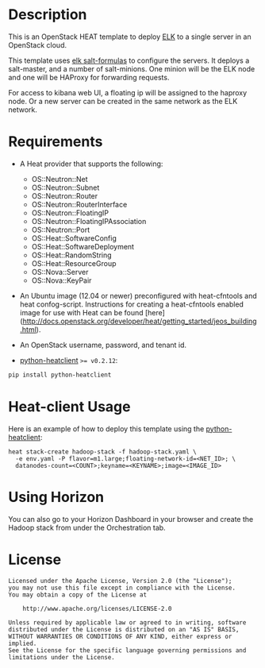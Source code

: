 Description
===========

This is an OpenStack HEAT template to deploy [ELK](http://www.elasticsearch.org/overview/) 
to a single server in an OpenStack cloud.

This template uses [elk salt-formulas](https://github.com/rcbops/elk-formula) 
to configure the servers. It deploys a salt-master, and a number of salt-minions. 
One minion will be the ELK node and one will be HAProxy for forwarding requests.

For access to kibana web UI, a floating ip will be assigned to the 
haproxy node. Or a new server can be created in the same network as the ELK network.

Requirements
============
* A Heat provider that supports the following:
  * OS::Neutron::Net
  * OS::Neutron::Subnet
  * OS::Neutron::Router
  * OS::Neutron::RouterInterface
  * OS::Neutron::FloatingIP
  * OS::Neutron::FloatingIPAssociation
  * OS::Neutron::Port
  * OS::Heat::SoftwareConfig
  * OS::Heat::SoftwareDeployment
  * OS::Heat::RandomString
  * OS::Heat::ResourceGroup
  * OS::Nova::Server
  * OS::Nova::KeyPair

* An Ubuntu image (12.04 or newer) preconfigured with heat-cfntools and heat confog-script. 
Instructions for creating a heat-cfntools enabled image for use with Heat can be 
found [here] (http://docs.openstack.org/developer/heat/getting_started/jeos_building.html).

* An OpenStack username, password, and tenant id.
* [python-heatclient](https://github.com/openstack/python-heatclient)
`>= v0.2.12`:

```bash
pip install python-heatclient
```
Heat-client Usage
=============
Here is an example of how to deploy this template using the
[python-heatclient](https://github.com/openstack/python-heatclient):

```
heat stack-create hadoop-stack -f hadoop-stack.yaml \
  -e env.yaml -P flavor=m1.large;floating-network-id=<NET_ID>; \
  datanodes-count=<COUNT>;keyname=<KEYNAME>;image=<IMAGE_ID>
```

Using Horizon
=============
You can also go to your Horizon Dashboard in your browser and create 
the Hadoop stack from under the Orchestration tab.

License
=======
```
Licensed under the Apache License, Version 2.0 (the "License");
you may not use this file except in compliance with the License.
You may obtain a copy of the License at

    http://www.apache.org/licenses/LICENSE-2.0

Unless required by applicable law or agreed to in writing, software
distributed under the License is distributed on an "AS IS" BASIS,
WITHOUT WARRANTIES OR CONDITIONS OF ANY KIND, either express or implied.
See the License for the specific language governing permissions and
limitations under the License.
```
